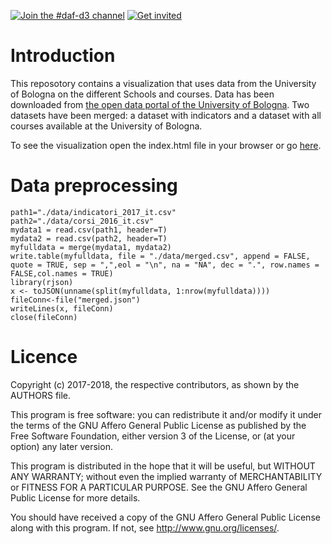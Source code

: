 [![Join the #daf-d3 channel](https://img.shields.io/badge/Slack%20channel-%23daf--d3-blue.svg)](https://developersitalia.slack.com/messages/C8TGKHFQV)
[![Get invited](https://slack.developers.italia.it/badge.svg)](https://slack.developers.italia.it/)
# Introduction
This reposotory contains a visualization that uses data from the University of Bologna on the different Schools and courses. Data has been downloaded from [the open data portal of the University of Bologna](http://dati.comune.bologna.it/). Two datasets have been merged: a dataset with indicators and a dataset with all courses available at the University of Bologna.

To see the visualization open the index.html file in your browser or go [here](https://esterpantaleo.github.io/daf-d3-unibo-scuole/).

# Data preprocessing
```
path1="./data/indicatori_2017_it.csv"
path2="./data/corsi_2016_it.csv"
mydata1 = read.csv(path1, header=T)
mydata2 = read.csv(path2, header=T)
myfulldata = merge(mydata1, mydata2)
write.table(myfulldata, file = "./data/merged.csv", append = FALSE, quote = TRUE, sep = ",",eol = "\n", na = "NA", dec = ".", row.names = FALSE,col.names = TRUE)
library(rjson)
x <- toJSON(unname(split(myfulldata, 1:nrow(myfulldata))))
fileConn<-file("merged.json")
writeLines(x, fileConn)
close(fileConn)
```
# Licence

Copyright (c) 2017-2018, the respective contributors, as shown by the AUTHORS file.

This program is free software: you can redistribute it and/or modify
it under the terms of the GNU Affero General Public License as published
by the Free Software Foundation, either version 3 of the License, or
(at your option) any later version.

This program is distributed in the hope that it will be useful,
but WITHOUT ANY WARRANTY; without even the implied warranty of
MERCHANTABILITY or FITNESS FOR A PARTICULAR PURPOSE.  See the
GNU Affero General Public License for more details.

You should have received a copy of the GNU Affero General Public License
along with this program.  If not, see <http://www.gnu.org/licenses/>.
